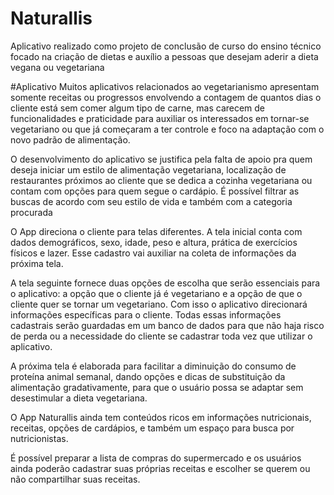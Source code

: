 # Naturallis
Aplicativo realizado como projeto de conclusão de curso do ensino técnico focado na criação de dietas e auxílio a pessoas que desejam aderir a dieta vegana ou vegetariana
 
#Aplicativo
Muitos aplicativos relacionados ao vegetarianismo apresentam somente receitas ou progressos envolvendo a contagem de quantos dias o cliente está sem comer algum tipo de carne, mas carecem de funcionalidades e praticidade para auxiliar os interessados em tornar-se vegetariano ou que já começaram a ter controle e foco na adaptação com o novo padrão de alimentação.

O desenvolvimento do aplicativo se justifica pela falta de apoio pra quem deseja iniciar um estilo de alimentação vegetariana, localização de restaurantes próximos ao cliente que se dedica a cozinha vegetariana ou contam com opções para quem segue o cardápio. É possível filtrar as buscas de acordo com seu estilo de vida e também com a categoria procurada

O App direciona o cliente para telas diferentes. A tela inicial conta com dados demográficos, sexo, idade, peso e altura, prática de exercícios físicos e lazer. Esse cadastro vai auxiliar na coleta de informações da próxima tela.

A tela seguinte fornece duas opções de escolha que serão essenciais para o aplicativo: a opção que o cliente já é vegetariano e a opção de que o cliente quer se tornar um vegetariano. Com isso o aplicativo direcionará informações específicas para o cliente. Todas essas informações cadastrais serão guardadas em um banco de dados para que não haja risco de perda ou a necessidade do cliente se cadastrar toda vez que utilizar o aplicativo.

A próxima tela é elaborada para facilitar a diminuição do consumo de proteína animal semanal, dando opções e dicas de substituição da alimentação gradativamente, para que o usuário possa se adaptar sem desestimular a dieta vegetariana. 

O App Naturallis ainda tem conteúdos ricos em informações nutricionais, receitas, opções de cardápios, e também um espaço para busca por nutricionistas.

É possível preparar a lista de compras do supermercado e os usuários ainda poderão cadastrar suas próprias receitas e escolher se querem ou não compartilhar suas receitas.
